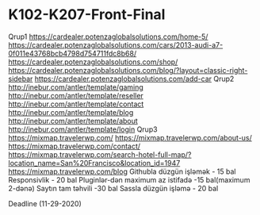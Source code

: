 # K102-K207-Front-Final

Qrup1
https://cardealer.potenzaglobalsolutions.com/home-5/
https://cardealer.potenzaglobalsolutions.com/cars/2013-audi-a7-0f011e43768bcb4798d754711fdc8b68/
https://cardealer.potenzaglobalsolutions.com/shop/
https://cardealer.potenzaglobalsolutions.com/blog/?layout=classic-right-sidebar
https://cardealer.potenzaglobalsolutions.com/add-car
Qrup2
http://inebur.com/antler/template/gaming
http://inebur.com/antler/template/reseller
http://inebur.com/antler/template/contact
http://inebur.com/antler/template/blog
http://inebur.com/antler/template/about
http://inebur.com/antler/template/login
Qrup3
https://mixmap.travelerwp.com/
https://mixmap.travelerwp.com/about-us/
https://mixmap.travelerwp.com/contact/
https://mixmap.travelerwp.com/search-hotel-full-map/?location_name=San%20Francisco&location_id=1947
https://mixmap.travelerwp.com/blog
Githubla düzgün işləmək - 15 bal
Responsivlik - 20 bal
Pluginlər-dən maximum az istifadə -15 bal(maximum 2-dənə)
Saytın tam təhvili -30 bal
Sassla düzgün işləmə - 20 bal

Deadline (11-29-2020)
